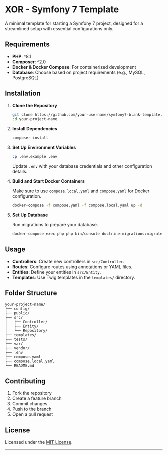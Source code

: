 # XOR - Symfony 7 Template

A minimal template for starting a Symfony 7 project, designed for a streamlined setup with essential configurations only.

## Requirements

- **PHP**: ^8.1
- **Composer**: ^2.0
- **Docker & Docker Compose**: For containerized development
- **Database**: Choose based on project requirements (e.g., MySQL, PostgreSQL)

## Installation

1. **Clone the Repository**

   ```bash
   git clone https://github.com/your-username/symfony7-blank-template.git your-project-name
   cd your-project-name
   ```

2. **Install Dependencies**

   ```bash
   composer install
   ```

3. **Set Up Environment Variables**

   ```bash
   cp .env.example .env
   ```

   Update `.env` with your database credentials and other configuration details.

4. **Build and Start Docker Containers**

   Make sure to use `compose.local.yaml` and `compose.yaml` for Docker configuration.

   ```bash
   docker-compose -f compose.yaml -f compose.local.yaml up -d
   ```

5. **Set Up Database**

   Run migrations to prepare your database.

   ```bash
   docker-compose exec php php bin/console doctrine:migrations:migrate
   ```

## Usage

- **Controllers**: Create new controllers in `src/Controller`.
- **Routes**: Configure routes using annotations or YAML files.
- **Entities**: Define your entities in `src/Entity`.
- **Templates**: Use Twig templates in the `templates/` directory.

## Folder Structure

```
your-project-name/
├── config/
├── public/
├── src/
│   ├── Controller/
│   ├── Entity/
│   └── Repository/
├── templates/
├── tests/
├── var/
├── vendor/
├── .env
├── compose.yaml
├── compose.local.yaml
└── README.md
```

## Contributing

1. Fork the repository
2. Create a feature branch
3. Commit changes
4. Push to the branch
5. Open a pull request

## License

Licensed under the [MIT License](LICENSE).

---


